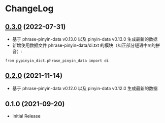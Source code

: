 # ChangeLog

## [0.3.0] (2022-07-31)

* 基于 phrase-pinyin-data v0.13.0 以及 pinyin-data v0.13.0 生成最新的数据
* 新增使用数据文件 phrase-pinyin-data/di.txt 的模块（纠正部分短语中`地`的拼音）:

```
from pypinyin_dict.phrase_pinyin_data import di
```

## [0.2.0] (2021-11-14)

* 基于 phrase-pinyin-data v0.12.0 以及 pinyin-data v0.12.0 生成最新的数据


## 0.1.0 (2021-09-20)

* Initial Release


[0.2.0]: https://github.com/mozillazg/pypinyin-dict/compare/v0.1.0...v0.2.0
[0.3.0]: https://github.com/mozillazg/pypinyin-dict/compare/v0.2.0...v0.3.0
